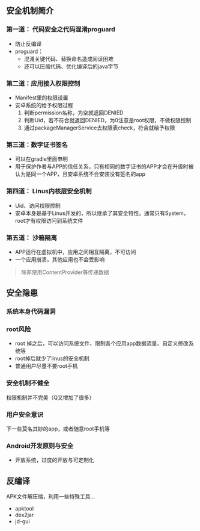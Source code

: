 ## 安全机制简介

### 第一道： 代码安全之代码混淆proguard
* 防止反编译
* proguard： 
  * 混淆关键代码、替换命名造成阅读困难
  * 还可以压缩代码、优化编译后的java字节
  
### 第二道：应用接入权限控制
* Manifest里的权限设置
* 安卓系统的给予权限过程
  1. 判断permission名称，为空就返回DENIED
  2. 判断Uid，若不符合就返回DENIED，为0注意是root权限，不做权限控制
  3. 通过packageManagerService去权限表check，符合就给予权限
  
### 第三道：数字证书签名
* 可以在gradle里面申明
* 用于保护作者与APP的信任关系，只有相同的数字证书的APP才会在升级时被认为是同一个APP，且安卓系统不会安装没有签名的app

### 第四道： Linus内核层安全机制
* Uid、访问权限控制
* 安卓本身是基于Linus开发的，所以继承了其安全特性。通常只有System，root才有权限访问到系统文件

### 第五道： 沙箱隔离
* APP运行在虚拟机中，应用之间相互隔离，不可访问
* 一个应用崩溃，其他应用也不会受影响
> 除非使用ContentProvider等传递数据

## 安全隐患
### 系统本身代码漏洞
### root风险
* root 掉之后，可以访问系统文件、限制各个应用app数据流量、自定义修改系统等
* root掉后就少了linus的安全机制
* 普通用户尽量不要root手机
### 安全机制不健全
权限机制并不完美（Q又增加了很多）
### 用户安全意识
下一些莫名其妙的app，或者随意root手机等
### Android开发原则与安全
* 开放系统，过度的开放与可定制化

## 反编译
APK文件解压缩，利用一些特殊工具...
* apktool
* dex2jar
* jd-gui
